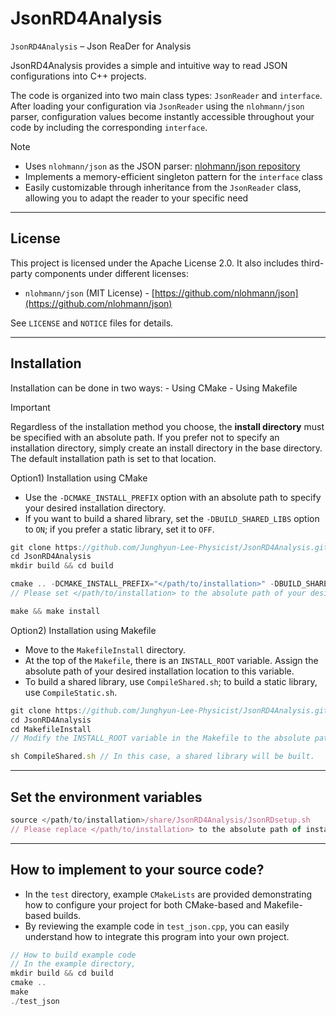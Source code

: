 # JsonRD4Analysis
`JsonRD4Analysis` – Json ReaDer for Analysis

JsonRD4Analysis provides a simple and intuitive way to read JSON configurations into C++ projects.

The code is organized into two main class types: `JsonReader` and `interface`.
After loading your configuration via `JsonReader` using the `nlohmann/json` parser, configuration values become instantly accessible throughout your code by including the corresponding `interface`.

> [!NOTE]
> - Uses `nlohmann/json` as the JSON parser: [nlohmann/json repository](https://github.com/nlohmann/json)
> - Implements a memory-efficient singleton pattern for the `interface` class
> - Easily customizable through inheritance from the `JsonReader` class, allowing you to adapt the reader to your specific need


----------


## License
This project is licensed under the Apache License 2.0.
It also includes third-party components under different licenses:

- `nlohmann/json` (MIT License) - [https://github.com/nlohmann/json](https://github.com/nlohmann/json)

See `LICENSE` and `NOTICE` files for details.


----------


## Installation
Installation can be done in two ways:
    - Using CMake
    - Using Makefile
> [!Important]
> Regardless of the installation method you choose, the **install directory** must be specified with an absolute path.
> If you prefer not to specify an installation directory, simply create an install directory in the base directory. The default installation path is set to that location.

Option1) Installation using CMake
  - Use the `-DCMAKE_INSTALL_PREFIX` option with an absolute path to specify your desired installation directory.
  - If you want to build a shared library, set the `-DBUILD_SHARED_LIBS` option to `ON`; if you prefer a static library, set it to `OFF`.
```typescript
git clone https://github.com/Junghyun-Lee-Physicist/JsonRD4Analysis.git
cd JsonRD4Analysis
mkdir build && cd build

cmake .. -DCMAKE_INSTALL_PREFIX="</path/to/installation>" -DBUILD_SHARED_LIBS=ON // In this case, a shared library will be built.
// Please set </path/to/installation> to the absolute path of your desired installation location

make && make install
```

Option2) Installation using Makefile
  - Move to the `MakefileInstall` directory.
  - At the top of the `Makefile`, there is an `INSTALL_ROOT` variable. Assign the absolute path of your desired installation location to this variable.
  - To build a shared library, use `CompileShared.sh`; to build a static library, use `CompileStatic.sh`.
```typescript
git clone https://github.com/Junghyun-Lee-Physicist/JsonRD4Analysis.git
cd JsonRD4Analysis
cd MakefileInstall
// Modify the INSTALL_ROOT variable in the Makefile to the absolute path of your installation directory.

sh CompileShared.sh // In this case, a shared library will be built.
```


----------


## Set the environment variables
```typescript
source </path/to/installation>/share/JsonRD4Analysis/JsonRDsetup.sh
// Please replace </path/to/installation> to the absolute path of installation location
```


----------


## How to implement to your source code?
  - In the `test` directory, example `CMakeLists` are provided demonstrating how to configure your project for both CMake-based and Makefile-based builds.
  - By reviewing the example code in `test_json.cpp`, you can easily understand how to integrate this program into your own project.
```typescript
// How to build example code
// In the example directory,
mkdir build && cd build
cmake ..
make
./test_json
```
